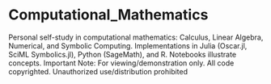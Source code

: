 # Computational_Mathematics
Personal self-study in computational mathematics: Calculus, Linear Algebra, Numerical, and Symbolic Computing. Implementations in Julia (Oscar.jl, SciML Symbolics.jl), Python (SageMath), and R. Notebooks illustrate concepts. Important Note: For viewing/demonstration only. All code copyrighted. Unauthorized use/distribution prohibited
